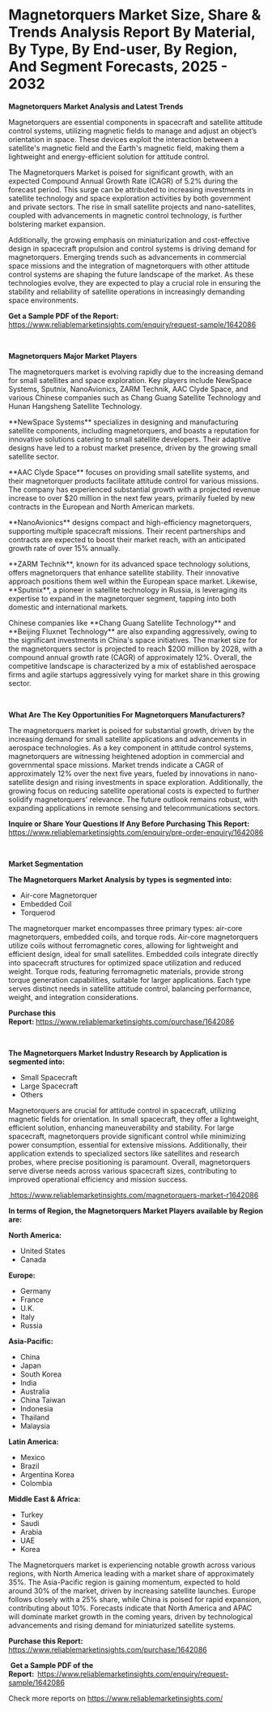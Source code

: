 <p><h1>Magnetorquers Market Size, Share & Trends Analysis Report By Material, By Type, By End-user, By Region, And Segment Forecasts, 2025 - 2032</h1></p><p><strong>Magnetorquers Market Analysis and Latest Trends</strong></p>
<p><p>Magnetorquers are essential components in spacecraft and satellite attitude control systems, utilizing magnetic fields to manage and adjust an object’s orientation in space. These devices exploit the interaction between a satellite's magnetic field and the Earth's magnetic field, making them a lightweight and energy-efficient solution for attitude control.</p><p>The Magnetorquers Market is poised for significant growth, with an expected Compound Annual Growth Rate (CAGR) of 5.2% during the forecast period. This surge can be attributed to increasing investments in satellite technology and space exploration activities by both government and private sectors. The rise in small satellite projects and nano-satellites, coupled with advancements in magnetic control technology, is further bolstering market expansion.</p><p>Additionally, the growing emphasis on miniaturization and cost-effective design in spacecraft propulsion and control systems is driving demand for magnetorquers. Emerging trends such as advancements in commercial space missions and the integration of magnetorquers with other attitude control systems are shaping the future landscape of the market. As these technologies evolve, they are expected to play a crucial role in ensuring the stability and reliability of satellite operations in increasingly demanding space environments.</p></p>
<p><strong>Get a Sample PDF of the Report:&nbsp;</strong> <a href="https://www.reliablemarketinsights.com/enquiry/request-sample/1642086?utm_campaign=2516&utm_medium=2&utm_source=Github&utm_content=ia&utm_term=22022025&utm_id=magnetorquers">https://www.reliablemarketinsights.com/enquiry/request-sample/1642086</a></p>
<p>&nbsp;</p>
<p><strong>Magnetorquers Major Market Players</strong></p>
<p><p>The magnetorquers market is evolving rapidly due to the increasing demand for small satellites and space exploration. Key players include NewSpace Systems, Sputnix, NanoAvionics, ZARM Technik, AAC Clyde Space, and various Chinese companies such as Chang Guang Satellite Technology and Hunan Hangsheng Satellite Technology.</p><p>**NewSpace Systems** specializes in designing and manufacturing satellite components, including magnetorquers, and boasts a reputation for innovative solutions catering to small satellite developers. Their adaptive designs have led to a robust market presence, driven by the growing small satellite sector.</p><p>**AAC Clyde Space** focuses on providing small satellite systems, and their magnetorquer products facilitate attitude control for various missions. The company has experienced substantial growth with a projected revenue increase to over $20 million in the next few years, primarily fueled by new contracts in the European and North American markets.</p><p>**NanoAvionics** designs compact and high-efficiency magnetorquers, supporting multiple spacecraft missions. Their recent partnerships and contracts are expected to boost their market reach, with an anticipated growth rate of over 15% annually.</p><p>**ZARM Technik**, known for its advanced space technology solutions, offers magnetorquers that enhance satellite stability. Their innovative approach positions them well within the European space market. Likewise, **Sputnix**, a pioneer in satellite technology in Russia, is leveraging its expertise to expand in the magnetorquer segment, tapping into both domestic and international markets.</p><p>Chinese companies like **Chang Guang Satellite Technology** and **Beijing Fluxnet Technology** are also expanding aggressively, owing to the significant investments in China's space initiatives. The market size for the magnetorquers sector is projected to reach $200 million by 2028, with a compound annual growth rate (CAGR) of approximately 12%. Overall, the competitive landscape is characterized by a mix of established aerospace firms and agile startups aggressively vying for market share in this growing sector.</p></p>
<p>&nbsp;</p>
<p><strong>What Are The Key Opportunities For Magnetorquers Manufacturers?</strong></p>
<p><p>The magnetorquers market is poised for substantial growth, driven by the increasing demand for small satellite applications and advancements in aerospace technologies. As a key component in attitude control systems, magnetorquers are witnessing heightened adoption in commercial and governmental space missions. Market trends indicate a CAGR of approximately 12% over the next five years, fueled by innovations in nano-satellite design and rising investments in space exploration. Additionally, the growing focus on reducing satellite operational costs is expected to further solidify magnetorquers' relevance. The future outlook remains robust, with expanding applications in remote sensing and telecommunications sectors.</p></p>
<p><strong>Inquire or Share Your Questions If Any Before Purchasing This Report:</strong> <a href="https://www.reliablemarketinsights.com/enquiry/pre-order-enquiry/1642086?utm_campaign=2516&utm_medium=2&utm_source=Github&utm_content=ia&utm_term=22022025&utm_id=magnetorquers">https://www.reliablemarketinsights.com/enquiry/pre-order-enquiry/1642086</a></p>
<p>&nbsp;</p>
<p><strong>Market Segmentation</strong></p>
<p><strong>The Magnetorquers Market Analysis by types is segmented into:</strong></p>
<p><ul><li>Air-core Magnetorquer</li><li>Embedded Coil</li><li>Torquerod</li></ul></p>
<p><p>The magnetorquer market encompasses three primary types: air-core magnetorquers, embedded coils, and torque rods. Air-core magnetorquers utilize coils without ferromagnetic cores, allowing for lightweight and efficient design, ideal for small satellites. Embedded coils integrate directly into spacecraft structures for optimized space utilization and reduced weight. Torque rods, featuring ferromagnetic materials, provide strong torque generation capabilities, suitable for larger applications. Each type serves distinct needs in satellite attitude control, balancing performance, weight, and integration considerations.</p></p>
<p><strong>Purchase this Report:&nbsp;</strong><a href="https://www.reliablemarketinsights.com/purchase/1642086?utm_campaign=2516&utm_medium=2&utm_source=Github&utm_content=ia&utm_term=22022025&utm_id=magnetorquers">https://www.reliablemarketinsights.com/purchase/1642086</a></p>
<p>&nbsp;</p>
<p><strong>The Magnetorquers Market Industry Research by Application is segmented into:</strong></p>
<p><ul><li>Small Spacecraft</li><li>Large Spacecraft</li><li>Others</li></ul></p>
<p><p>Magnetorquers are crucial for attitude control in spacecraft, utilizing magnetic fields for orientation. In small spacecraft, they offer a lightweight, efficient solution, enhancing maneuverability and stability. For large spacecraft, magnetorquers provide significant control while minimizing power consumption, essential for extensive missions. Additionally, their application extends to specialized sectors like satellites and research probes, where precise positioning is paramount. Overall, magnetorquers serve diverse needs across various spacecraft sizes, contributing to improved operational efficiency and mission success.</p></p>
<p><a href="https://www.reliablemarketinsights.com/magnetorquers-market-r1642086?utm_campaign=2516&utm_medium=2&utm_source=Github&utm_content=ia&utm_term=22022025&utm_id=magnetorquers">&nbsp;https://www.reliablemarketinsights.com/magnetorquers-market-r1642086</a></p>
<p><strong>In terms of Region, the Magnetorquers Market Players available by Region are:</strong></p>
<p>
    <p> <strong> North America: </strong>
        <ul>
            <li>United States</li>
            <li>Canada</li>
        </ul>
        </p> 
    <p> <strong> Europe: </strong>
        <ul>
            <li>Germany</li>
            <li>France</li>
            <li>U.K.</li>
            <li>Italy</li>
            <li>Russia</li>
        </ul>
        </p> 
    <p> <strong> Asia-Pacific: </strong>
        <ul>
            <li>China</li>
            <li>Japan</li>
            <li>South Korea</li>
            <li>India</li>
            <li>Australia</li>
            <li>China Taiwan</li>
            <li>Indonesia</li>
            <li>Thailand</li>
            <li>Malaysia</li>
        </ul>
        </p> 
    <p> <strong> Latin America: </strong>
        <ul>
            <li>Mexico</li>
            <li>Brazil</li>
            <li>Argentina Korea</li>
            <li>Colombia</li>
        </ul>
        </p> 
    <p> <strong> Middle East & Africa: </strong>
        <ul>
            <li>Turkey</li>
            <li>Saudi</li>
            <li>Arabia</li>
            <li>UAE</li>
            <li>Korea</li>
        </ul>
    </p>
    </p>
<p><p>The Magnetorquers market is experiencing notable growth across various regions, with North America leading with a market share of approximately 35%. The Asia-Pacific region is gaining momentum, expected to hold around 30% of the market, driven by increasing satellite launches. Europe follows closely with a 25% share, while China is poised for rapid expansion, contributing about 10%. Forecasts indicate that North America and APAC will dominate market growth in the coming years, driven by technological advancements and rising demand for miniaturized satellite systems.</p></p>
<p><strong>Purchase this Report: </strong><a href="https://www.reliablemarketinsights.com/purchase/1642086?utm_campaign=2516&utm_medium=2&utm_source=Github&utm_content=ia&utm_term=22022025&utm_id=magnetorquers">https://www.reliablemarketinsights.com/purchase/1642086</a></p>
<p>&nbsp;<strong>Get a Sample PDF of the Report:&nbsp;&nbsp;</strong><a href="https://www.reliablemarketinsights.com/enquiry/request-sample/1642086?utm_campaign=2516&utm_medium=2&utm_source=Github&utm_content=ia&utm_term=22022025&utm_id=magnetorquers">https://www.reliablemarketinsights.com/enquiry/request-sample/1642086</a></p>
<p><strong></strong></p>
<p>Check more reports on <a href="https://www.reliablemarketinsights.com/?utm_campaign=2516&utm_medium=2&utm_source=Github&utm_content=ia&utm_term=22022025&utm_id=magnetorquers">https://www.reliablemarketinsights.com/</a></p>